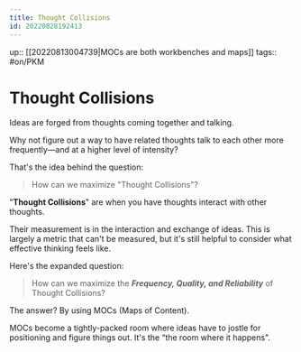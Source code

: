 ```yaml
---
title: Thought Collisions
id: 20220828192413
---
```

up:: [[20220813004739|MOCs are both workbenches and maps]]
tags:: #on/PKM

# Thought Collisions
Ideas are forged from thoughts coming together and talking. 

Why not figure out a way to have related thoughts talk to each other more frequently—and at a higher level of intensity?

That's the idea behind the question: 

> How can we maximize "Thought Collisions"?

"**Thought Collisions**" are when you have thoughts interact with other thoughts. 

Their measurement is in the interaction and exchange of ideas. This is largely a metric that can't be measured, but it's still helpful to consider what effective thinking feels like.

Here's the expanded question:

> How can we maximize the ***Frequency, Quality, and Reliability*** of Thought Collisions?

The answer? By using MOCs (Maps of Content). 

MOCs become a tightly-packed room where ideas have to jostle for positioning and figure things out. It's the “the room where it happens".


